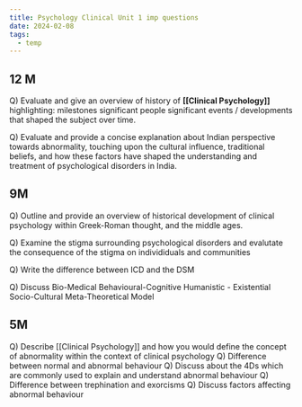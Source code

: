 ```yaml
---
title: Psychology Clinical Unit 1 imp questions
date: 2024-02-08
tags:
  - temp
---
```

## 12 M
Q) Evaluate and give an overview of history of **[[Clinical Psychology]]** highlighting:
milestones
significant people
significant events / developments 
that shaped the subject over time.

Q) Evaluate and provide a concise explanation about Indian perspective towards abnormality, touching upon the cultural influence, traditional beliefs, and how these factors have shaped the understanding and treatment of psychological disorders in India. 

## 9M
Q) Outline and provide an overview of historical development of clinical psychology within Greek-Roman thought, and the middle ages. 

Q) Examine the stigma surrounding psychological disorders and evalutate the consequence of the stigma on individiduals and communities 

Q) Write the difference between ICD and the DSM 

Q) Discuss
Bio-Medical
Behavioural-Cognitive
Humanistic - Existential
Socio-Cultural
Meta-Theoretical Model 
## 5M
Q) Describe [[Clinical Psychology]] and how you would define the concept of abnormality within the context of clinical psychology 
Q) Difference between normal and abnormal behaviour 
Q) Discuss about the 4Ds which are commonly used to explain and understand abnormal behaviour 
Q) Difference between trephination and exorcisms
Q) Discuss factors affecting abnormal behaviour 

